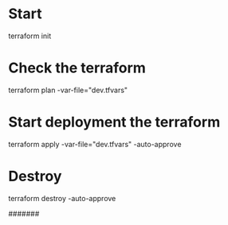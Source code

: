 # Start
terraform init
# Check the terraform
terraform plan -var-file="dev.tfvars"
# Start deployment the terraform
terraform apply -var-file="dev.tfvars" -auto-approve
# Destroy
terraform destroy -auto-approve

#######